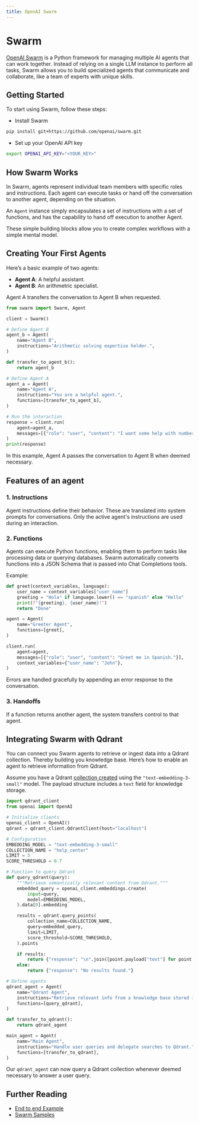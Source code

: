 ```yaml
---
title: OpenAI Swarm
---
```


# Swarm

[OpenAI Swarm](https://github.com/openai/swarm) is a Python framework for managing multiple AI agents that can work together. Instead of relying on a single LLM instance to perform all tasks, Swarm allows you to build specialized agents that communicate and collaborate, like a team of experts with unique skills.

## Getting Started

To start using Swarm, follow these steps:

- Install Swarm

```bash
pip install git+https://github.com/openai/swarm.git
```

- Set up your OpenAI API key

```bash
export OPENAI_API_KEY="<YOUR_KEY>"
```

## How Swarm Works

In Swarm, agents represent individual team members with specific roles and instructions. Each agent can execute tasks or hand off the conversation to another agent, depending on the situation.

An `Agent` instance simply encapsulates a set of instructions with a set of functions, and has the capability to hand off execution to another Agent.

These simple building blocks allow you to create complex workflows with a simple mental model.

## Creating Your First Agents

Here’s a basic example of two agents:

- **Agent A**: A helpful assistant.
- **Agent B**: An arithmetric specialist.

Agent A transfers the conversation to Agent B when requested.

```python
from swarm import Swarm, Agent

client = Swarm()

# Define Agent B
agent_b = Agent(
    name="Agent B",
    instructions="Arithmetic solving expertise holder.",
)

def transfer_to_agent_b():
    return agent_b

# Define Agent A
agent_a = Agent(
    name="Agent A",
    instructions="You are a helpful agent.",
    functions=[transfer_to_agent_b],
)

# Run the interaction
response = client.run(
    agent=agent_a,
    messages=[{"role": "user", "content": "I want some help with numbers."}],
)
print(response)
```

In this example, Agent A passes the conversation to Agent B when deemed necessary.

## Features of an agent

### 1. **Instructions**

Agent instructions define their behavior. These are translated into system prompts for conversations. Only the active agent's instructions are used during an interaction.

### 2. **Functions**

Agents can execute Python functions, enabling them to perform tasks like processing data or querying databases. Swarm automatically converts functions into a JSON Schema that is passed into Chat Completions tools.

Example:

```python
def greet(context_variables, language):
    user_name = context_variables["user_name"]
    greeting = "Hola" if language.lower() == "spanish" else "Hello"
    print(f"{greeting}, {user_name}!")
    return "Done"

agent = Agent(
    name="Greeter Agent",
    functions=[greet],
)

client.run(
    agent=agent,
    messages=[{"role": "user", "content": "Greet me in Spanish."}],
    context_variables={"user_name": "John"},
)
```

Errors are handled gracefully by appending an error response to the conversation.

### 3. **Handoffs**

If a function returns another agent, the system transfers control to that agent.

## Integrating Swarm with Qdrant

You can connect you Swarm agents to retrieve or ingest data into a Qdrant collection. Thereby building you knowledge base. Here’s how to enable an agent to retrieve information from Qdrant.

Assume you have a Qdrant [collection created](https://qdrant.tech/documentation/concepts/collections/#create-a-collection) using the `"text-embedding-3-small"` model. The payload structure includes a `text` field for knowledge storage.

```python
import qdrant_client
from openai import OpenAI

# Initialize clients
openai_client = OpenAI()
qdrant = qdrant_client.QdrantClient(host="localhost")

# Configuration
EMBEDDING_MODEL = "text-embedding-3-small"
COLLECTION_NAME = "help_center"
LIMIT = 5
SCORE_THRESHOLD = 0.7

# Function to query Qdrant
def query_qdrant(query):
    """Retrieve semantically relevant content from Qdrant."""
    embedded_query = openai_client.embeddings.create(
        input=query,
        model=EMBEDDING_MODEL,
    ).data[0].embedding

    results = qdrant.query_points(
        collection_name=COLLECTION_NAME,
        query=embedded_query,
        limit=LIMIT,
        score_threshold=SCORE_THRESHOLD,
    ).points

    if results:
        return {"response": "\n".join([point.payload["text"] for point in results])}
    else:
        return {"response": "No results found."}

# Define agents
qdrant_agent = Agent(
    name="Qdrant Agent",
    instructions="Retrieve relevant info from a knowledge base stored in Qdrant.",
    functions=[query_qdrant],
)

def transfer_to_qdrant():
    return qdrant_agent

main_agent = Agent(
    name="Main Agent",
    instructions="Handle user queries and delegate searches to Qdrant.",
    functions=[transfer_to_qdrant],
)
```

Our `qdrant_agent` can now query a Qdrant collection whenever deemed necessary to answer a user query.

## Further Reading

- [End to end Example]()
- [Swarm Samples](https://github.com/openai/swarm/blob/main/examples/)

